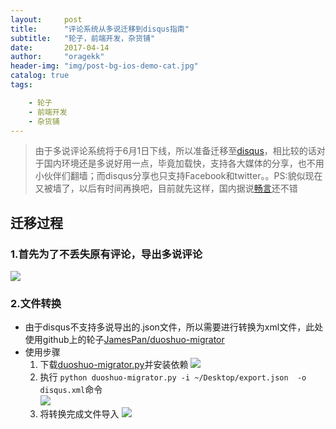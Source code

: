```yaml
---
layout:     post
title:      "评论系统从多说迁移到disqus指南"
subtitle:   "轮子，前端开发，杂货铺"
date:       2017-04-14
author:     "oragekk"
header-img: "img/post-bg-ios-demo-cat.jpg"
catalog: true
tags:

    - 轮子
    - 前端开发
    - 杂货铺 
---
```


> 由于多说评论系统将于6月1日下线，所以准备迁移至[disqus](https://disqus.com/)，相比较的话对于国内环境还是多说好用一点，毕竟加载快，支持各大媒体的分享，也不用小伙伴们翻墙；而disqus分享也只支持Facebook和twitter。。PS:貌似现在又被墙了，以后有时间再换吧，目前就先这样，国内据说[畅言](http://changyan.kuaizhan.com/static/help/)还不错

## 迁移过程

### 1.首先为了不丢失原有评论，导出多说评论
![](http://i2.muimg.com/567571/f0d7b62ff410decf.png)

### 2.文件转换

- 由于disqus不支持多说导出的.json文件，所以需要进行转换为xml文件，此处使用github上的轮子[JamesPan/duoshuo-migrator](https://github.com/JamesPan/duoshuo-migrator)
- 使用步骤
 	1. 下载[duoshuo-migrator.py](https://github.com/JamesPan/duoshuo-migrator/blob/master/duoshuo-migrator.py?raw=true)并安装依赖
 	![](http://i2.muimg.com/567571/f98e1281fec1cdd7.png)
 	2. 执行 ``python duoshuo-migrator.py -i ~/Desktop/export.json  -o disqus.xml``命令  
 	![](http://i2.muimg.com/567571/8e27bcddc31c29b2.png)
 	3. 将转换完成文件导入
 	![](http://i2.muimg.com/567571/213761ad8cf62886.png)